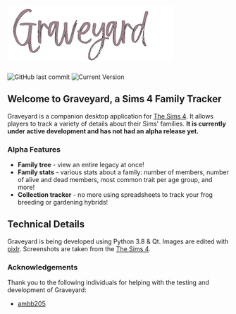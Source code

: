 # ![Welcome To Graveyard](images/graveyard_text2.png)

![GitHub last commit](https://img.shields.io/github/last-commit/katehaledev/graveyard_py) ![Current Version](https://img.shields.io/badge/version-pre--alpha-lightgrey)

## Welcome to Graveyard, a Sims 4 Family Tracker 

Graveyard is a companion desktop application for [The Sims 4](https://www.ea.com/games/the-sims). It allows players to track a variety of details about their Sims' families. **It is currently under active development and has not had an alpha release yet.**

### Alpha Features

- **Family tree** - view an entire legacy at once!
- **Family stats** - various stats about a family: number of members, number of alive and dead members, most common trait per age group, and more!
- **Collection tracker** - no more using spreadsheets to track your frog breeding or gardening hybrids!

## Technical Details

Graveyard is being developed using Python 3.8 & Qt.
Images are edited with [pixlr](https://pixlr.com).
Screenshots are taken from the [The Sims 4](https://www.ea.com/games/the-sims).

### Acknowledgements
Thank you to the following individuals for helping with the testing and development of Graveyard:

- [ambb205](https://github.com/ambb205)